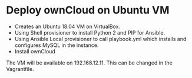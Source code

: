 # Deploy ownCloud on Ubuntu VM

- Creates an Ubuntu 18.04 VM on VirtualBox.
- Using Shell provisioner to install Python 2 and PIP for Ansible.
- Using Ansible Local provisioner to call playbook.yml which installs and configures MySQL in the instance.
- Install ownCloud

The VM will be available on 192.168.12.11. This can be changed in the Vagrantfile.
